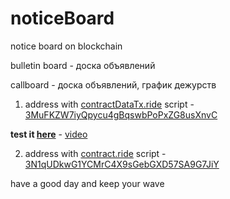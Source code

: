 # noticeBoard
notice board on blockchain

bulletin board - доска объявлений

callboard - доска объявлений, график дежурств

1. address with [contractDataTx.ride](contractDataTx.ride) script - [3MuFKZW7iyQpycu4gBqswbPoPxZG8usXnvC](http://wavesexplorer.com/testnet/address/3MuFKZW7iyQpycu4gBqswbPoPxZG8usXnvC)

  **test it [here](https://silkmind.com/noticeBoard/)** - [video](https://www.youtube.com/watch?v=T6tGqXSjokg)


2. address with [contract.ride](contract.ride) script - [3N1qUDkwG1YCMrC4X9sGebGXD57SA9G7JiY](http://wavesexplorer.com/testnet/address/3N1qUDkwG1YCMrC4X9sGebGXD57SA9G7JiY)

have a good day and keep your wave
